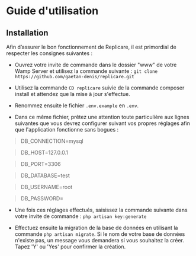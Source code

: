 # Guide d'utilisation
## Installation
Afin d’assurer le bon fonctionnement de Replicare, il est primordial de respecter les consignes suivantes :

* Ouvrez votre invite de commande dans le dossier "www" de votre Wamp Server et utilisez la commande suivante : `git clone https://github.com/gaetan-denis/replicare.git`

* Utilisez la commande `CD replicare` suivie de la commande composer install et attendez que la mise à jour s'effectue.

* Renommez ensuite le  fichier `.env.example` en `.env`. 
* Dans ce même fichier, prêtez une attention toute particulière aux lignes suivantes que vous devrez configurer suivant vos propres réglages afin que l'application fonctionne sans bogues :

>DB_CONNECTION=mysql

>DB_HOST=127.0.0.1

>DB_PORT=3306

>DB_DATABASE=test

>DB_USERNAME=root

>DB_PASSWORD=

* Une fois ces réglages effectués, saisissez la commande suivante dans votre invite de commande : `php artisan key:generate`

* Effectuez ensuite la migration de la base de données en utilisant la commande `php artisan migrate`. Si le nom de votre base de données n'existe pas, un message vous demandera si vous souhaitez la créer. Tapez 'Y' ou 'Yes' pour confirmer la création.
